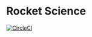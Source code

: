 # Rocket Science

[![CircleCI](https://circleci.com/gh/melihaksoy/RocketScience/tree/master.svg?style=svg&circle-token=705e399a0116be0a5bb10bddc72fc7ef19b568e3)](https://circleci.com/gh/melihaksoy/RocketScience/tree/master)
